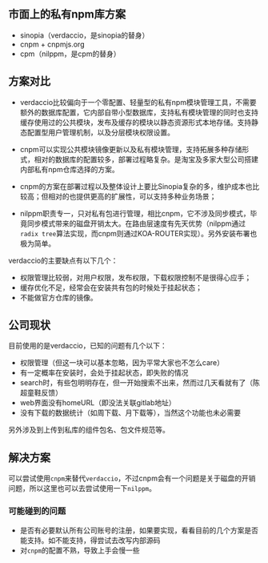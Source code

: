 ## 市面上的私有npm库方案



- sinopia（verdaccio，是sinopia的替身）
- cnpm + cnpmjs.org
- cpm（nilppm，是cpm的替身）



## 方案对比

- verdaccio比较偏向于一个零配置、轻量型的私有npm模块管理工具，不需要额外的数据库配置，它内部自带小型数据库，支持私有模块管理的同时也支持缓存使用过的公共模块，发布及缓存的模块以静态资源形式本地存储。支持静态配置型用户管理机制，以及分层模块权限设置。

- cnpm可以实现公共模块镜像更新以及私有模块管理，支持拓展多种存储形式，相对的数据库的配置较多，部署过程略复杂。是淘宝及多家大型公司搭建内部私有npm仓库选择的方案。

- cnpm的方案在部署过程以及整体设计上要比Sinopia复杂的多，维护成本也比较高；但相对的也提供更高的扩展性，可以支持多种业务场景；

- nilppm职责专一，只对私有包进行管理，相比cnpm，它不涉及同步模式，毕竟同步模式带来的磁盘开销太大。在路由层速度有先天优势（nilppm通过`radix tree`算法实现，而cnpm则通过KOA-ROUTER实现）。另外安装布署也极为简单。

  

verdaccio的主要缺点有以下几个：

- 权限管理比较弱，对用户权限，发布权限，下载权限控制不是很得心应手；
- 缓存优化不足，经常会在安装共有包的时候处于挂起状态；
- 不能做官方仓库的镜像。



## 公司现状

目前使用的是verdaccio，已知的问题有几个以下：

- 权限管理（但这一块可以基本忽略，因为平常大家也不怎么care）
- 有一定概率在安装时，会处于挂起状态，即失败的情况
- search时，有些包明明存在，但一开始搜索不出来，然而过几天看就有了（陈超童鞋反馈）
- web界面没有homeURL（即没法关联gitlab地址）
- 没有下载的数据统计（如周下载、月下载等），当然这个功能也未必需要



另外涉及到上传到私库的组件包名、包文件规范等。



## 解决方案

可以尝试使用`cnpm`来替代`verdaccio`，不过cnpm会有一个问题是关于磁盘的开销问题，所以这里也可以去尝试使用一下`nilppm`。



### 可能碰到的问题

- 是否有必要默认所有公司账号的注册，如果要实现，看看目前的几个方案是否能支持。如不能支持，得尝试去改写内部源码
- 对`cnpm`的配置不熟，导致上手会慢一些





